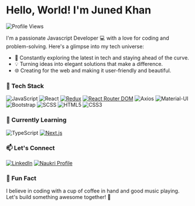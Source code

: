 # Hello, World! I'm Juned Khan

![Profile Views](https://komarev.com/ghpvc/?username=your-username&color=green)

I'm a passionate Javascript Developer 💻 with a love for coding and problem-solving. Here's a glimpse into my tech universe:

- 🚀 Constantly exploring the latest in tech and staying ahead of the curve.
- 💡 Turning ideas into elegant solutions that make a difference.
- 🌐 Creating for the web and making it user-friendly and beautiful.

### 🔧 Tech Stack
![JavaScript](https://img.shields.io/badge/JavaScript-F7DF1E?style=flat-square&logo=javascript&logoColor=black)
![React](https://img.shields.io/badge/React-61DAFB?style=flat-square&logo=react&logoColor=black)
[![Redux](https://img.shields.io/badge/Redux-764ABC?style=flat-square&logo=redux&logoColor=white)](https://redux.js.org/)
[![React Router DOM](https://img.shields.io/badge/React_Router_DOM-v5.3.0-CA4245?style=flat-square&logo=react-router&logoColor=white)](https://reactrouter.com/)
![Axios](https://img.shields.io/badge/Axios-0D88E8?style=flat-square&logo=axios&logoColor=white)
![Material-UI](https://img.shields.io/badge/Material--UI-0081CB?style=flat-square&logo=material-ui&logoColor=white)
![Bootstrap](https://img.shields.io/badge/Bootstrap-YOUR--BOOTSTRAP--VERSION-563D7C?style=flat-square&logo=bootstrap&logoColor=white)
![SCSS](https://img.shields.io/badge/SCSS-CC6699?style=flat-square&logo=sass&logoColor=white)
![HTML5](https://img.shields.io/badge/HTML5-E34F26?style=flat-square&logo=html5&logoColor=white)
![CSS3](https://img.shields.io/badge/CSS3-1572B6?style=flat-square&logo=css3&logoColor=white)

### 🌱 Currently Learning
![TypeScript](https://img.shields.io/badge/TypeScript-3178C6?style=flat-square&logo=typescript&logoColor=white)
[![Next.js](https://img.shields.io/badge/Next.js-000000?style=for-the-badge&logo=next.js&logoColor=white)](https://nextjs.org/)

### 📫 Let's Connect
[![LinkedIn](https://img.shields.io/badge/LinkedIn-0077B5?style=flat-square&logo=linkedin&logoColor=white)](www.linkedin.com/in/juned-khan-0b4950222)
[![Naukri Profile](https://img.shields.io/badge/Naukri-Profile-blue?style=flat-square)](https://www.naukri.com/mnjuser/profile?id=&altresid)

### 🚀 Fun Fact
I believe in coding with a cup of coffee in hand and good music playing. Let's build something awesome together! 🚀

